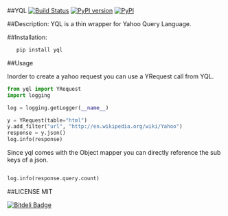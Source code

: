 ##YQL
[![Build Status](https://travis-ci.org/plasmashadow/yql.svg?branch=master)](https://travis-ci.org/plasmashadow/yql)
[![PyPI version](https://badge.fury.io/py/yql.svg)](http://badge.fury.io/py/yql)
[![PyPI](https://img.shields.io/pypi/dm/yql.svg)](https://pypi.python.org/pypi/yql)

##Description:
YQL is a thin wrapper for Yahoo Query Language.

##Installation:

```python
   pip install yql

```

##Usage

Inorder to create a yahoo request you can use a YRequest call from YQL.

```python
from yql import YRequest
import logging

log = logging.getLogger(__name__)

y = YRequest(table="html")
y.add_filter("url", "http://en.wikipedia.org/wiki/Yahoo")
response = y.json()
log.info(response)

```
Since yql comes with the Object mapper you can directly reference the
sub keys of a json.

```python

log.info(response.query.count)

```

##LICENSE
MIT


[![Bitdeli Badge](https://d2weczhvl823v0.cloudfront.net/plasmashadow/yql/trend.png)](https://bitdeli.com/free "Bitdeli Badge")

